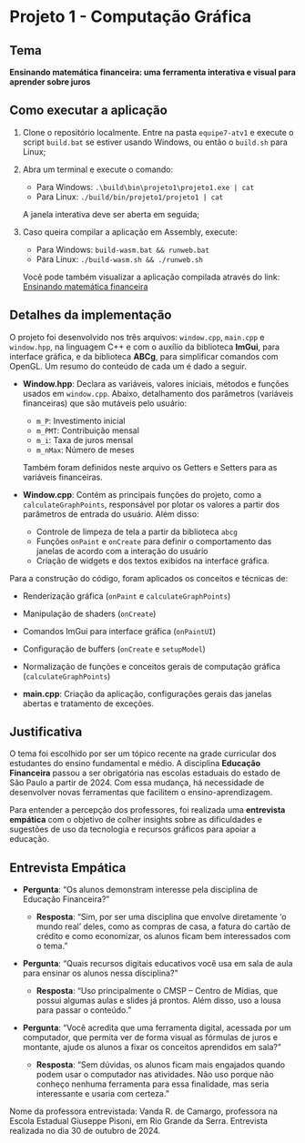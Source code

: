 # Projeto 1 - Computação Gráfica

## Tema
**Ensinando matemática financeira: uma ferramenta interativa e visual para aprender sobre juros**

## Como executar a aplicação
1. Clone o repositório localmente. Entre na pasta `equipe7-atv1` e execute o script `build.bat` se estiver usando Windows, ou então o `build.sh` para Linux;
2. Abra um terminal e execute o comando: 
   - Para Windows: `.\build\bin\projeto1\projeto1.exe | cat`
   - Para Linux: `./build/bin/projeto1/projeto1 | cat`
   
   A janela interativa deve ser aberta em seguida;
3. Caso queira compilar a aplicação em Assembly, execute:
   - Para Windows: `build-wasm.bat && runweb.bat`
   - Para Linux: `./build-wasm.sh && ./runweb.sh`
   
   Você pode também visualizar a aplicação compilada através do link: [Ensinando matemática financeira](https://abacchi00.github.io/equipe7-atv1/public/projeto1.html)

## Detalhes da implementação
O projeto foi desenvolvido nos três arquivos: `window.cpp`, `main.cpp` e `window.hpp`, na linguagem C++ e com o auxílio da biblioteca **ImGui**, para interface gráfica, e da biblioteca **ABCg**, para simplificar comandos com OpenGL. Um resumo do conteúdo de cada um é dado a seguir.

- **Window.hpp**: Declara as variáveis, valores iniciais, métodos e funções usados em `window.cpp`. Abaixo, detalhamento dos parâmetros (variáveis financeiras) que são mutáveis pelo usuário:  
  - `m_P`: Investimento inicial
  - `m_PMT`: Contribuição mensal
  - `m_i`: Taxa de juros mensal
  - `m_nMax`: Número de meses
  
  Também foram definidos neste arquivo os Getters e Setters para as variáveis financeiras.

- **Window.cpp**: Contém as principais funções do projeto, como a `calculateGraphPoints`, responsável por plotar os valores a partir dos parâmetros de entrada do usuário. Além disso:
  - Controle de limpeza de tela a partir da biblioteca `abcg`
  - Funções `onPaint` e `onCreate` para definir o comportamento das janelas de acordo com a interação do usuário
  - Criação de widgets e dos textos exibidos na interface gráfica.

Para a construção do código, foram aplicados os conceitos e técnicas de:
  - Renderização gráfica (`onPaint` e `calculateGraphPoints`)
  - Manipulação de shaders (`onCreate`)
  - Comandos ImGui para interface gráfica (`onPaintUI`)
  - Configuração de buffers (`onCreate` e `setupModel`)
  - Normalização de funções e conceitos gerais de computação gráfica (`calculateGraphPoints`)

- **main.cpp**: Criação da aplicação, configurações gerais das janelas abertas e tratamento de exceções.

## Justificativa
O tema foi escolhido por ser um tópico recente na grade curricular dos estudantes do ensino fundamental e médio. A disciplina **Educação Financeira** passou a ser obrigatória nas escolas estaduais do estado de São Paulo a partir de 2024. Com essa mudança, há necessidade de desenvolver novas ferramentas que facilitem o ensino-aprendizagem.

Para entender a percepção dos professores, foi realizada uma **entrevista empática** com o objetivo de colher insights sobre as dificuldades e sugestões de uso da tecnologia e recursos gráficos para apoiar a educação.

## Entrevista Empática

- **Pergunta**: “Os alunos demonstram interesse pela disciplina de Educação Financeira?”
  - **Resposta**: “Sim, por ser uma disciplina que envolve diretamente ‘o mundo real’ deles, como as compras de casa, a fatura do cartão de crédito e como economizar, os alunos ficam bem interessados com o tema.”

- **Pergunta**: “Quais recursos digitais educativos você usa em sala de aula para ensinar os alunos nessa disciplina?”
  - **Resposta**: “Uso principalmente o CMSP – Centro de Mídias, que possui algumas aulas e slides já prontos. Além disso, uso a lousa para passar o conteúdo.”

- **Pergunta**: “Você acredita que uma ferramenta digital, acessada por um computador, que permita ver de forma visual as fórmulas de juros e montante, ajude os alunos a fixar os conceitos aprendidos em sala?”
  - **Resposta**: “Sem dúvidas, os alunos ficam mais engajados quando podem usar o computador nas atividades. Não uso porque não conheço nenhuma ferramenta para essa finalidade, mas seria interessante e usaria com certeza.”

Nome da professora entrevistada: Vanda R. de Camargo, professora na Escola Estadual Giuseppe Pisoni, em Rio Grande da Serra. 
Entrevista realizada no dia 30 de outubro de 2024.
